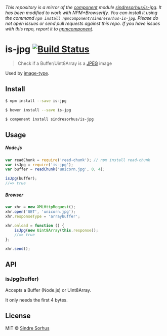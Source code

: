 *This repository is a mirror of the [component](http://component.io) module [sindresorhus/is-jpg](http://github.com/sindresorhus/is-jpg). It has been modified to work with NPM+Browserify. You can install it using the command `npm install npmcomponent/sindresorhus-is-jpg`. Please do not open issues or send pull requests against this repo. If you have issues with this repo, report it to [npmcomponent](https://github.com/airportyh/npmcomponent).*
# is-jpg [![Build Status](https://travis-ci.org/sindresorhus/is-jpg.svg?branch=master)](https://travis-ci.org/sindresorhus/is-jpg)

> Check if a Buffer/Uint8Array is a [JPEG](http://en.wikipedia.org/wiki/JPEG) image

Used by [image-type](https://github.com/sindresorhus/image-type).


## Install

```sh
$ npm install --save is-jpg
```

```sh
$ bower install --save is-jpg
```

```sh
$ component install sindresorhus/is-jpg
```


## Usage

##### Node.js

```js
var readChunk = require('read-chunk'); // npm install read-chunk
var isJpg = require('is-jpg');
var buffer = readChunk('unicorn.jpg', 0, 4);

isJpg(buffer);
//=> true
```

##### Browser

```js
var xhr = new XMLHttpRequest();
xhr.open('GET', 'unicorn.jpg');
xhr.responseType = 'arraybuffer';

xhr.onload = function () {
	isJpg(new Uint8Array(this.response));
	//=> true
};

xhr.send();
```


## API

### isJpg(buffer)

Accepts a Buffer (Node.js) or Uint8Array.

It only needs the first 4 bytes.


## License

MIT © [Sindre Sorhus](http://sindresorhus.com)
